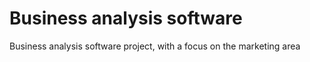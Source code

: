 # Business analysis software
 Business analysis software project, with a focus on the marketing area
